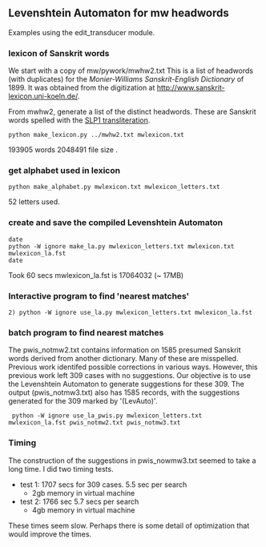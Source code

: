 
## Levenshtein Automaton for mw headwords

Examples using the edit_transducer module.

### lexicon of Sanskrit words
We start with a copy of mw/pywork/mwhw2.txt  This is a list of
headwords (with duplicates) for the *Monier-Williams Sanskrit-English Dictionary* of 1899.  It was obtained from the digitization at
http://www.sanskrit-lexicon.uni-koeln.de/.

From mwhw2, generate a list of the distinct headwords.  These are
Sanskrit words spelled with the [SLP1 transliteration](https://en.wikipedia.org/wiki/SLP1).
```
python make_lexicon.py ../mwhw2.txt mwlexicon.txt
```
193905 words
2048491 file size .

### get alphabet used in lexicon
```
python make_alphabet.py mwlexicon.txt mwlexicon_letters.txt
```
 52 letters used.


### create and save the compiled Levenshtein Automaton
```
date
python -W ignore make_la.py mwlexicon_letters.txt mwlexicon.txt  mwlexicon_la.fst
date
```
Took 60 secs
mwlexicon_la.fst is 17064032 (~ 17MB)

### Interactive program to find 'nearest matches'
```
2) python -W ignore use_la.py mwlexicon_letters.txt mwlexicon_la.fst
```

### batch program to find nearest matches
The pwis_notmw2.txt contains information on 1585 presumed Sanskrit words
derived from another dictionary.  Many of these are misspelled.  Previous
work identifed possible corrections in various ways.  However, this previous
work left 309 cases with no suggestions.  Our objective is to use the
Levenshtein Automaton to generate suggestions for these 309.
The output (pwis_notmw3.txt) also has 1585 records, with the suggestions
generated for the 309 marked by '(LevAuto)'.

```
 python -W ignore use_la_pwis.py mwlexicon_letters.txt mwlexicon_la.fst pwis_notmw2.txt pwis_notmw3.txt
```

### Timing 
The construction of the suggestions in pwis_nowmw3.txt seemed to take a long
time.  I did two timing tests.

* test 1: 1707 secs for 309 cases. 5.5 sec per search
  * 2gb memory in virtual machine
* test 2: 1766 sec  5.7 secs per search
  * 4gb memory in virtual machine

These times seem slow.   Perhaps there is some detail of optimization
that would improve the times.
